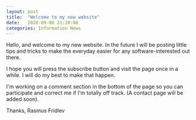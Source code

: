 ```yaml
---
layout: post
title:  "Welcome to my new website"
date:   2020-09-06 21:20:00
categories: Information News
---
```


Hello, and welcome to my new website.
In the future I will be posting little tips and tricks to make the everyday easier for any software-interested out there.

I hope you will press the subscribe button and visit the page once in a while. I will do my best to make that happen.

I'm working on a comment section in the bottom of the page so you can participate and correct me if I'm totally off track. (A contact page will be added soon).

Thanks,
Rasmus Fridlev